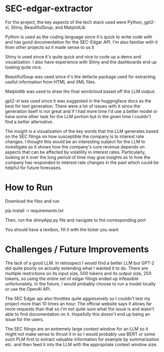# SEC-edgar-extractor

For the project, the key aspects of the tech stack used were Python, gpt2-xl, Shiny, BeautifulSoup, and MatplotLib

Python is used as the coding language since it's quick to write code with and has good documentation for the SEC-Edgar API. I'm also familiar with it from other projects so it made sense to us it

Shiny is used since it's quite quick and nice to code up a demo and visualization. I also have experience with Shiny and the dashboards end up looking quite nice.

BeautifulSoup was used since it's the defacto package used for extracting useful information from HTML and XML files. 

Matplotlib was used to draw the final wordcloud based off the LLM output.

gpt2-xl was used since it was suggested in the huggingface docs as the best for text generation. There were a lot of issues with it since the generation itself is not great and if I had more time I'd use a better model or have some other task for the LLM portion but in the given time I couldn't find a better alternative.

The insight is a visualization of the key words that the LLM generates based on the SEC filings on how susceptible the company is to interest rate changes.
I thought this would be an interesting subject for the LLM to investigate as it shows how the company's core revenue depends on aspects that can be affected by volatility in interest rates.
Particularly, looking at it over the long period of time may give insights as to how the company has responded to interest rate changes in the past which could be helpful for future forecases.

# How to Run

Download the files and run 

pip install -r requirements.txt

Then, run the shinyApp.py file and navigate to the corresponding port

You should have a textbox, fill it with the ticker you want

# Challenges / Future Improvements

The lack of a good LLM. In retrospect I would find a better LLM but GPT-2 did quite poorly on actually extending what I wanted it to do. There are multiple restrictions on its input size, 500 tokens and its output size, 250 tokens, so using the entire set of edgar filings ended up infeasible unfortunately. In the future, I would probably choose to run a model locally or use the OpenAI API.

The SEC Edgar api also throttles quite aggressively so I couldn't test my project more than 10 times an hour. The official website says it allows far more requests than that so I'm not quite sure what the issue is and wasn't able to find documentation on it. Hopefully this doesn't end up being an issue for the users. 

The SEC filings are an extremely large context window for an LLM so it might not make sense to thrust it in so I would probably use BERT or some such PLM first to extract valuable information for example by summarization etc. and then feed it into the LLM with the appropriate context window size.
